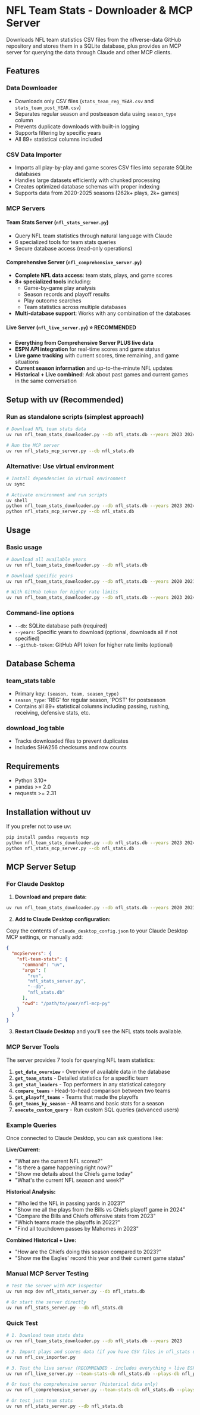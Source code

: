# NFL Team Stats - Downloader & MCP Server

Downloads NFL team statistics CSV files from the nflverse-data GitHub repository and stores them in a SQLite database, plus provides an MCP server for querying the data through Claude and other MCP clients.

## Features

### Data Downloader
- Downloads only CSV files (`stats_team_reg_YEAR.csv` and `stats_team_post_YEAR.csv`)
- Separates regular season and postseason data using `season_type` column
- Prevents duplicate downloads with built-in logging
- Supports filtering by specific years
- All 89+ statistical columns included

### CSV Data Importer
- Imports all play-by-play and game scores CSV files into separate SQLite databases
- Handles large datasets efficiently with chunked processing
- Creates optimized database schemas with proper indexing
- Supports data from 2020-2025 seasons (262k+ plays, 2k+ games)

### MCP Servers
#### Team Stats Server (`nfl_stats_server.py`)
- Query NFL team statistics through natural language with Claude
- 6 specialized tools for team stats queries
- Secure database access (read-only operations)

#### Comprehensive Server (`nfl_comprehensive_server.py`)
- **Complete NFL data access**: team stats, plays, and game scores
- **8+ specialized tools** including:
  - Game-by-game play analysis
  - Season records and playoff results
  - Play outcome searches
  - Team statistics across multiple databases
- **Multi-database support**: Works with any combination of the databases

#### Live Server (`nfl_live_server.py`) ⭐ **RECOMMENDED**
- **Everything from Comprehensive Server PLUS live data**
- **ESPN API integration** for real-time scores and game status
- **Live game tracking** with current scores, time remaining, and game situations
- **Current season information** and up-to-the-minute NFL updates
- **Historical + Live combined**: Ask about past games and current games in the same conversation

## Setup with uv (Recommended)

### Run as standalone scripts (simplest approach)
```bash
# Download NFL team stats data
uv run nfl_team_stats_downloader.py --db nfl_stats.db --years 2023 2024

# Run the MCP server
uv run nfl_stats_mcp_server.py --db nfl_stats.db
```

### Alternative: Use virtual environment
```bash
# Install dependencies in virtual environment
uv sync

# Activate environment and run scripts
uv shell
python nfl_team_stats_downloader.py --db nfl_stats.db --years 2023 2024
python nfl_stats_mcp_server.py --db nfl_stats.db
```

## Usage

### Basic usage
```bash
# Download all available years
uv run nfl_team_stats_downloader.py --db nfl_stats.db

# Download specific years
uv run nfl_team_stats_downloader.py --db nfl_stats.db --years 2020 2021 2022 2023 2024

# With GitHub token for higher rate limits
uv run nfl_team_stats_downloader.py --db nfl_stats.db --years 2023 2024 --github-token YOUR_TOKEN
```

### Command-line options
- `--db`: SQLite database path (required)
- `--years`: Specific years to download (optional, downloads all if not specified)
- `--github-token`: GitHub API token for higher rate limits (optional)

## Database Schema

### team_stats table
- Primary key: `(season, team, season_type)`
- `season_type`: 'REG' for regular season, 'POST' for postseason
- Contains all 89+ statistical columns including passing, rushing, receiving, defensive stats, etc.

### download_log table
- Tracks downloaded files to prevent duplicates
- Includes SHA256 checksums and row counts

## Requirements

- Python 3.10+
- pandas >= 2.0
- requests >= 2.31

## Installation without uv

If you prefer not to use uv:

```bash
pip install pandas requests mcp
python nfl_team_stats_downloader.py --db nfl_stats.db --years 2023 2024
python nfl_stats_mcp_server.py --db nfl_stats.db
```

## MCP Server Setup

### For Claude Desktop

1. **Download and prepare data:**
```bash
uv run nfl_team_stats_downloader.py --db nfl_stats.db --years 2020 2021 2022 2023 2024
```

2. **Add to Claude Desktop configuration:**

Copy the contents of `claude_desktop_config.json` to your Claude Desktop MCP settings, or manually add:

```json
{
  "mcpServers": {
    "nfl-team-stats": {
      "command": "uv",
      "args": [
        "run", 
        "nfl_stats_server.py",
        "--db",
        "nfl_stats.db"
      ],
      "cwd": "/path/to/your/nfl-mcp-py"
    }
  }
}
```

3. **Restart Claude Desktop** and you'll see the NFL stats tools available.

### MCP Server Tools

The server provides 7 tools for querying NFL team statistics:

1. **`get_data_overview`** - Overview of available data in the database
2. **`get_team_stats`** - Detailed statistics for a specific team
3. **`get_stat_leaders`** - Top performers in any statistical category
4. **`compare_teams`** - Head-to-head comparison between two teams
5. **`get_playoff_teams`** - Teams that made the playoffs
6. **`get_teams_by_season`** - All teams and basic stats for a season
7. **`execute_custom_query`** - Run custom SQL queries (advanced users)

### Example Queries

Once connected to Claude Desktop, you can ask questions like:

**Live/Current:**
- "What are the current NFL scores?"
- "Is there a game happening right now?"
- "Show me details about the Chiefs game today"
- "What's the current NFL season and week?"

**Historical Analysis:**
- "Who led the NFL in passing yards in 2023?"
- "Show me all the plays from the Bills vs Chiefs playoff game in 2024"
- "Compare the Bills and Chiefs offensive stats from 2023"
- "Which teams made the playoffs in 2022?"
- "Find all touchdown passes by Mahomes in 2023"

**Combined Historical + Live:**
- "How are the Chiefs doing this season compared to 2023?"
- "Show me the Eagles' record this year and their current game status"

### Manual MCP Server Testing

```bash
# Test the server with MCP inspector
uv run mcp dev nfl_stats_server.py --db nfl_stats.db

# Or start the server directly
uv run nfl_stats_server.py --db nfl_stats.db
```

### Quick Test

```bash
# 1. Download team stats data
uv run nfl_team_stats_downloader.py --db nfl_stats.db --years 2023

# 2. Import plays and scores data (if you have CSV files in nfl_stats directory)
uv run nfl_csv_importer.py

# 3. Test the live server (RECOMMENDED - includes everything + live ESPN data)
uv run nfl_live_server.py --team-stats-db nfl_stats.db --plays-db nfl_plays.db --scores-db nfl_scores.db

# Or test the comprehensive server (historical data only)
uv run nfl_comprehensive_server.py --team-stats-db nfl_stats.db --plays-db nfl_plays.db --scores-db nfl_scores.db

# Or test just team stats
uv run nfl_stats_server.py --db nfl_stats.db
```